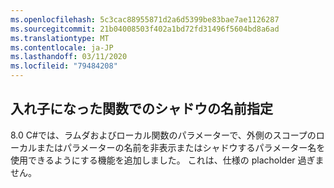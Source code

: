 ```yaml
---
ms.openlocfilehash: 5c3cac88955871d2a6d5399be83bae7ae1126287
ms.sourcegitcommit: 21b04008503f402a1bd72fd31496f5604bd8a6ad
ms.translationtype: MT
ms.contentlocale: ja-JP
ms.lasthandoff: 03/11/2020
ms.locfileid: "79484208"
---
```

## <a name="name-shadowing-in-nested-functions"></a>入れ子になった関数でのシャドウの名前指定

8\.0 C#では、ラムダおよびローカル関数のパラメーターで、外側のスコープのローカルまたはパラメーターの名前を非表示またはシャドウするパラメーター名を使用できるようにする機能を追加しました。 これは、仕様の placholder 過ぎません。
